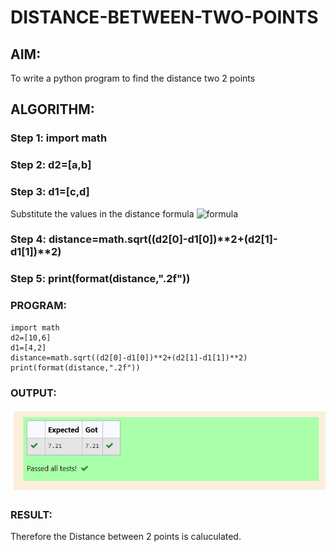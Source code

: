 # DISTANCE-BETWEEN-TWO-POINTS

## AIM:
To write a python program to find the distance two 2 points
## ALGORITHM:
### Step 1: import math
### Step 2: d2=[a,b]
### Step 3: d1=[c,d]
Substitute the values in the distance formula  ![formula](/formula.jpg)
### Step 4: distance=math.sqrt((d2[0]-d1[0])**2+(d2[1]-d1[1])**2)
### Step 5: print(format(distance,".2f"))
### PROGRAM:
~~~
import math
d2=[10,6]
d1=[4,2]
distance=math.sqrt((d2[0]-d1[0])**2+(d2[1]-d1[1])**2)
print(format(distance,".2f"))
~~~
  


### OUTPUT:
![GitHub Logo](distance-2points.png)


### RESULT:
Therefore the Distance between 2 points is caluculated.
